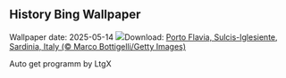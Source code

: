 ## History Bing Wallpaper
Wallpaper date: 2025-05-14
![](https://www.bing.com/th?id=OHR.SardiniaFlavia_EN-IN6165553665_UHD.jpg&w=1000)Download: [Porto Flavia, Sulcis-Iglesiente, Sardinia, Italy (© Marco Bottigelli/Getty Images)](https://www.bing.com/th?id=OHR.SardiniaFlavia_EN-IN6165553665_UHD.jpg)

Auto get programm by LtgX
